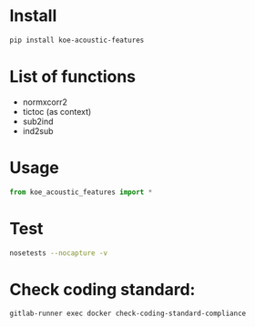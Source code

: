 # Install
```bash
pip install koe-acoustic-features 
```

# List of functions
 - normxcorr2
 - tictoc (as context)
 - sub2ind
 - ind2sub


# Usage
```python
from koe_acoustic_features import *

```

# Test
```bash
nosetests --nocapture -v
``` 
 
# Check coding standard:
```bash
gitlab-runner exec docker check-coding-standard-compliance
```